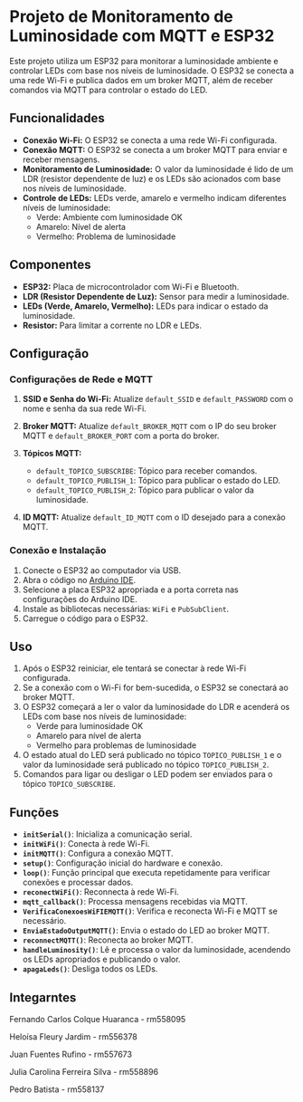 # Projeto de Monitoramento de Luminosidade com MQTT e ESP32

Este projeto utiliza um ESP32 para monitorar a luminosidade ambiente e controlar LEDs com base nos níveis de luminosidade. O ESP32 se conecta a uma rede Wi-Fi e publica dados em um broker MQTT, além de receber comandos via MQTT para controlar o estado do LED.

## Funcionalidades

- **Conexão Wi-Fi:** O ESP32 se conecta a uma rede Wi-Fi configurada.
- **Conexão MQTT:** O ESP32 se conecta a um broker MQTT para enviar e receber mensagens.
- **Monitoramento de Luminosidade:** O valor da luminosidade é lido de um LDR (resistor dependente de luz) e os LEDs são acionados com base nos níveis de luminosidade.
- **Controle de LEDs:** LEDs verde, amarelo e vermelho indicam diferentes níveis de luminosidade:
  - Verde: Ambiente com luminosidade OK
  - Amarelo: Nível de alerta
  - Vermelho: Problema de luminosidade

## Componentes

- **ESP32:** Placa de microcontrolador com Wi-Fi e Bluetooth.
- **LDR (Resistor Dependente de Luz):** Sensor para medir a luminosidade.
- **LEDs (Verde, Amarelo, Vermelho):** LEDs para indicar o estado da luminosidade.
- **Resistor:** Para limitar a corrente no LDR e LEDs.

## Configuração

### Configurações de Rede e MQTT

1. **SSID e Senha do Wi-Fi:**
   Atualize `default_SSID` e `default_PASSWORD` com o nome e senha da sua rede Wi-Fi.

2. **Broker MQTT:**
   Atualize `default_BROKER_MQTT` com o IP do seu broker MQTT e `default_BROKER_PORT` com a porta do broker.

3. **Tópicos MQTT:**
   - `default_TOPICO_SUBSCRIBE`: Tópico para receber comandos.
   - `default_TOPICO_PUBLISH_1`: Tópico para publicar o estado do LED.
   - `default_TOPICO_PUBLISH_2`: Tópico para publicar o valor da luminosidade.

4. **ID MQTT:**
   Atualize `default_ID_MQTT` com o ID desejado para a conexão MQTT.

### Conexão e Instalação

1. Conecte o ESP32 ao computador via USB.
2. Abra o código no [Arduino IDE](https://www.arduino.cc/en/software).
3. Selecione a placa ESP32 apropriada e a porta correta nas configurações do Arduino IDE.
4. Instale as bibliotecas necessárias: `WiFi` e `PubSubClient`.
5. Carregue o código para o ESP32.

## Uso

1. Após o ESP32 reiniciar, ele tentará se conectar à rede Wi-Fi configurada.
2. Se a conexão com o Wi-Fi for bem-sucedida, o ESP32 se conectará ao broker MQTT.
3. O ESP32 começará a ler o valor da luminosidade do LDR e acenderá os LEDs com base nos níveis de luminosidade:
   - Verde para luminosidade OK
   - Amarelo para nível de alerta
   - Vermelho para problemas de luminosidade
4. O estado atual do LED será publicado no tópico `TOPICO_PUBLISH_1` e o valor da luminosidade será publicado no tópico `TOPICO_PUBLISH_2`.
5. Comandos para ligar ou desligar o LED podem ser enviados para o tópico `TOPICO_SUBSCRIBE`.

## Funções

- **`initSerial()`**: Inicializa a comunicação serial.
- **`initWiFi()`**: Conecta à rede Wi-Fi.
- **`initMQTT()`**: Configura a conexão MQTT.
- **`setup()`**: Configuração inicial do hardware e conexão.
- **`loop()`**: Função principal que executa repetidamente para verificar conexões e processar dados.
- **`reconectWiFi()`**: Reconnecta à rede Wi-Fi.
- **`mqtt_callback()`**: Processa mensagens recebidas via MQTT.
- **`VerificaConexoesWiFIEMQTT()`**: Verifica e reconecta Wi-Fi e MQTT se necessário.
- **`EnviaEstadoOutputMQTT()`**: Envia o estado do LED ao broker MQTT.
- **`reconnectMQTT()`**: Reconecta ao broker MQTT.
- **`handleLuminosity()`**: Lê e processa o valor da luminosidade, acendendo os LEDs apropriados e publicando o valor.
- **`apagaLeds()`**: Desliga todos os LEDs.

## Integarntes

Fernando Carlos Colque Huaranca - rm558095

Heloísa Fleury Jardim - rm556378

Juan Fuentes Rufino - rm557673

Julia Carolina Ferreira Silva - rm558896

Pedro Batista - rm558137